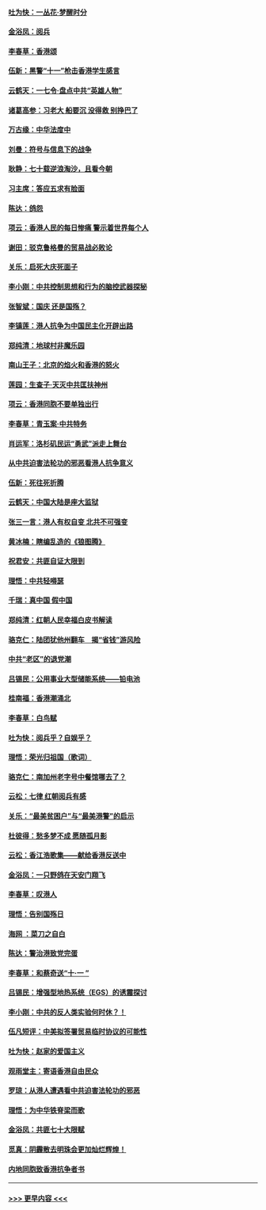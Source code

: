 #### [吐为快：一丛花‧梦醒时分](../pages/nsc993/n11567491.md?t=10050044) 
#### [金浴凤：阅兵](../pages/nsc993/n11567454.md?t=10050044) 
#### [李春草：香港颂](../pages/nsc993/n11567444.md?t=10050044) 
#### [伍新：黑警“十一”枪击香港学生感言](../pages/nsc993/n11567426.md?t=10050044) 
#### [云鹤天：一七令‧盘点中共“英雄人物”](../pages/nsc993/n11567091.md?t=10050044) 
#### [诸葛高参：习老大 船要沉 没得救 别挣巴了](../pages/nsc993/n11566976.md?t=10050044) 
#### [万古缘：中华法度中](../pages/nsc993/n11566726.md?t=10050044) 
#### [刘曼：符号与信息下的战争](../pages/nsc993/n11564655.md?t=10050044) 
#### [耿静：七十载逆浪淘沙，且看今朝](../pages/nsc993/n11564520.md?t=10050044) 
#### [习主席：答应五求有脸面](../pages/nsc993/n11563953.md?t=10050044) 
#### [陈达：鸽怨](../pages/nsc993/n11561879.md?t=10050044) 
#### [项云：香港人民的每日惨痛  警示着世界每个人](../pages/nsc993/n11559273.md?t=10050044) 
#### [谢田：驳克鲁格曼的贸易战必败论](../pages/nsc993/n11555840.md?t=10050044) 
#### [关乐：启死大庆死面子](../pages/nsc993/n11556823.md?t=10050044) 
#### [李小刚：中共控制思想和行为的脑控武器探秘](../pages/nsc993/n11556776.md?t=10050044) 
#### [张智斌：国庆  还是国殇？](../pages/nsc993/n11556617.md?t=10050044) 
#### [李镇莲：港人抗争为中国民主化开辟出路](../pages/nsc993/n11556570.md?t=10050044) 
#### [郑纯清：地球村非魔乐园](../pages/nsc993/n11555415.md?t=10050044) 
#### [南山王子：北京的焰火和香港的怒火](../pages/nsc993/n11555318.md?t=10050044) 
#### [莲园：生查子·天灭中共匡扶神州](../pages/nsc993/n11555302.md?t=10050044) 
#### [项云：香港同胞不要单独出行](../pages/nsc993/n11555276.md?t=10050044) 
#### [李春草：青玉案‧中共特务](../pages/nsc993/n11552356.md?t=10050044) 
#### [肖运军：洛杉矶民运“勇武”派走上舞台](../pages/nsc993/n11551595.md?t=10050044) 
#### [从中共迫害法轮功的邪恶看港人抗争意义](../pages/nsc993/n11540858.md?t=10050044) 
#### [伍新：死往死折腾](../pages/nsc993/n11550174.md?t=10050044) 
#### [云鹤天：中国大陆是座大监狱](../pages/nsc993/n11550155.md?t=10050044) 
#### [张三一言：港人有权自变 北共不可强变](../pages/nsc993/n11550132.md?t=10050044) 
#### [黄冰楠：瞎编乱造的《狼图腾》](../pages/nsc993/n11550082.md?t=10050044) 
#### [祝君安：共匪自证大限到](../pages/nsc993/n11550041.md?t=10050044) 
#### [理悟：中共轻嘚瑟](../pages/nsc993/n11547978.md?t=10050044) 
#### [千瑞：真中国 假中国](../pages/nsc993/n11547865.md?t=10050044) 
#### [郑纯清：红朝人民幸福白皮书解读](../pages/nsc993/n11547499.md?t=10050044) 
#### [骆克仁：陆团犹他州翻车　揭“省钱”游风险](../pages/nsc993/n11546977.md?t=10050044) 
#### [中共“老区”的退党潮](../pages/nsc993/n11545995.md?t=10050044) 
#### [吕锡民：公用事业大型储能系统——铅电池](../pages/nsc993/n11545701.md?t=10050044) 
#### [桂南福：香港潮涌北](../pages/nsc993/n11545682.md?t=10050044) 
#### [李春草：白鸟赋](../pages/nsc993/n11545663.md?t=10050044) 
#### [吐为快：阅兵乎？自娱乎？](../pages/nsc993/n11545625.md?t=10050044) 
#### [理悟：荣光归祖国（歌词）](../pages/nsc993/n11545616.md?t=10050044) 
#### [骆克仁：南加州老字号中餐馆哪去了？](../pages/nsc993/n11545120.md?t=10050044) 
#### [云松：七律 红朝阅兵有感](../pages/nsc993/n11542394.md?t=10050044) 
#### [关乐：“最美贫困户”与“最美港警”的启示](../pages/nsc993/n11542252.md?t=10050044) 
#### [杜彼得：愁多梦不成 愿随孤月影](../pages/nsc993/n11540296.md?t=10050044) 
#### [云松：香江浩歌集——献给香港反送中](../pages/nsc993/n11540149.md?t=10050044) 
#### [金浴凤：一只野鸽在天安门翔飞](../pages/nsc993/n11540280.md?t=10050044) 
#### [李春草：叹港人](../pages/nsc993/n11540119.md?t=10050044) 
#### [理悟：告别国殇日](../pages/nsc993/n11539610.md?t=10050044) 
#### [海网 ：菜刀之自白](../pages/nsc993/n11539597.md?t=10050044) 
#### [陈达：警治港致党完蛋](../pages/nsc993/n11538127.md?t=10050044) 
#### [李春草：和蔡奇送“十·一 ”](../pages/nsc993/n11537810.md?t=10050044) 
#### [吕锡民：增强型地热系统（EGS）的诱震探讨](../pages/nsc993/n11537765.md?t=10050044) 
#### [李小刚：中共的反人类实验何时休？！](../pages/nsc993/n11537669.md?t=10050044) 
#### [伍凡短评：中美拟签署贸易临时协议的可能性](../pages/nsc993/n11536773.md?t=10050044) 
#### [吐为快：赵家的爱国主义](../pages/nsc993/n11536750.md?t=10050044) 
#### [观雨堂主：寄语香港自由民众](../pages/nsc993/n11536735.md?t=10050044) 
#### [罗琼：从港人遭遇看中共迫害法轮功的邪恶](../pages/nsc993/n11507862.md?t=10050044) 
#### [理悟：为中华铁脊梁而歌](../pages/nsc993/n11534458.md?t=10050044) 
#### [金浴凤：共匪七十大限赋](../pages/nsc993/n11534434.md?t=10050044) 
#### [觅真：阴霾散去明珠会更加灿烂辉煌！](../pages/nsc993/n11531858.md?t=10050044) 
#### [内地同胞致香港抗争者书](../pages/nsc993/n11531645.md?t=10050044) 

----
#### [ >>> 更早内容 <<< ](../indexes/nsc993-earlier.md)
